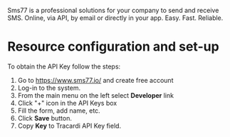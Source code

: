 Sms77 is a professional solutions for your company to send and receive SMS. Online, via API, by email or directly in
your app. Easy. Fast. Reliable.

# Resource configuration and set-up

To obtain the API Key follow the steps:

1. Go to https://www.sms77.io/ and create free account
2. Log-in to the system.
3. From the main menu on the left select __Developer__ link
4. Click "+" icon in the API Keys box
5. Fill the form, add name, etc.
6. Click __Save__ button.
7. Copy __Key__ to Tracardi API Key field.

